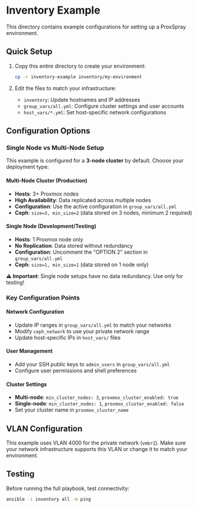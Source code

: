 # Inventory Example

This directory contains example configurations for setting up a ProxSpray environment.

## Quick Setup

1. Copy this entire directory to create your environment:
   ```bash
   cp -r inventory-example inventory/my-environment
   ```

2. Edit the files to match your infrastructure:
   - `inventory`: Update hostnames and IP addresses
   - `group_vars/all.yml`: Configure cluster settings and user accounts
   - `host_vars/*.yml`: Set host-specific network configurations

## Configuration Options

### Single Node vs Multi-Node Setup

This example is configured for a **3-node cluster** by default. Choose your deployment type:

#### **Multi-Node Cluster (Production)**
- **Hosts**: 3+ Proxmox nodes
- **High Availability**: Data replicated across multiple nodes
- **Configuration**: Use the active configuration in `group_vars/all.yml`
- **Ceph**: `size=3, min_size=2` (data stored on 3 nodes, minimum 2 required)

#### **Single Node (Development/Testing)**
- **Hosts**: 1 Proxmox node only
- **No Replication**: Data stored without redundancy
- **Configuration**: Uncomment the "OPTION 2" section in `group_vars/all.yml`
- **Ceph**: `size=1, min_size=1` (data stored on 1 node only)

**⚠️ Important**: Single node setups have no data redundancy. Use only for testing!

### Key Configuration Points

#### Network Configuration
- Update IP ranges in `group_vars/all.yml` to match your networks
- Modify `ceph_network` to use your private network range
- Update host-specific IPs in `host_vars/` files

#### User Management
- Add your SSH public keys to `admin_users` in `group_vars/all.yml`
- Configure user permissions and shell preferences

#### Cluster Settings
- **Multi-node**: `min_cluster_nodes: 3`, `proxmox_cluster_enabled: true`
- **Single-node**: `min_cluster_nodes: 1`, `proxmox_cluster_enabled: false`
- Set your cluster name in `proxmox_cluster_name`

## VLAN Configuration

This example uses VLAN 4000 for the private network (`vmbr1`). Make sure your network infrastructure supports this VLAN or change it to match your environment.

## Testing

Before running the full playbook, test connectivity:
```bash
ansible -i inventory all -m ping
```
